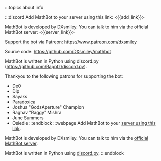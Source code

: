 :::topics about info

:::discord
Add MathBot to your server using this link: <{{add_link}}>

MathBot is developed by DXsmiley. You can talk to him via the official MathBot server: <{{server_link}}>

Support the bot via Patreon: <https://www.patreon.com/dxsmiley>

Source code: https://github.com/DXsmiley/mathbot

MathBot is written in Python using discord.py (<https://github.com/Rapptz/discord.py>).

Thankyou to the following patrons for supporting the bot:
 - De0
 - Dip
 - Sayaks
 - Paradoxica
 - Joshua "GodsAperture" Champion
 - Raghav "Raggy" Mishra
 - June Summers
 - Osiedle
:::endblock
:::webpage
Add MathBot to your [server using this link]({{add_link}}).

MathBot is developed by DXsmiley. You can talk to him via the [official MathBot server]({{server_link}}).

MathBot is written in Python using [discord.py](https://github.com/Rapptz/discord.py).
:::endblock
